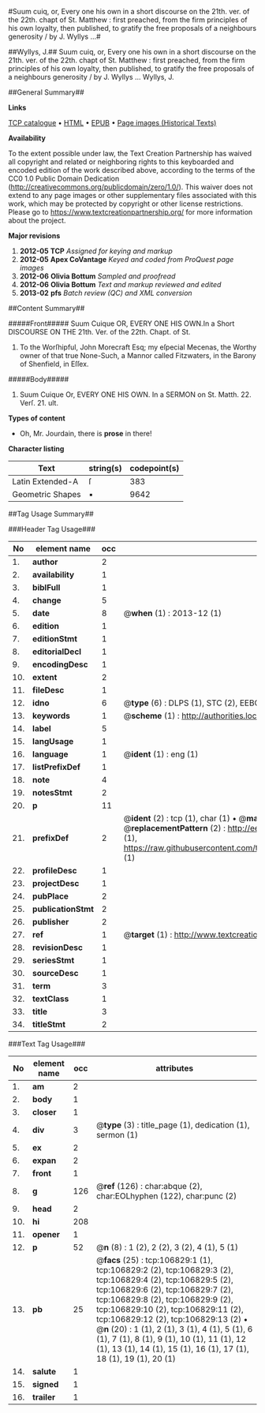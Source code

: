 #Suum cuiq, or, Every one his own in a short discourse on the 21th. ver. of the 22th. chapt of St. Matthew : first preached, from the firm principles of his own loyalty, then published, to gratify the free proposals of a neighbours generosity / by J. Wyllys ...#

##Wyllys, J.##
Suum cuiq, or, Every one his own in a short discourse on the 21th. ver. of the 22th. chapt of St. Matthew : first preached, from the firm principles of his own loyalty, then published, to gratify the free proposals of a neighbours generosity / by J. Wyllys ...
Wyllys, J.

##General Summary##

**Links**

[TCP catalogue](http://www.ota.ox.ac.uk/tcp/)  • 
[HTML](http://tei.it.ox.ac.uk/tcp/Texts-HTML/free/A67/A67219.html)  • 
[EPUB](http://tei.it.ox.ac.uk/tcp/Texts-EPUB/free/A67/A67219.epub) • 
[Page images (Historical Texts)](https://historicaltexts.jisc.ac.uk/eebo-18112219e)

**Availability**

To the extent possible under law, the Text Creation Partnership has waived all copyright and related or neighboring rights to this keyboarded and encoded edition of the work described above, according to the terms of the CC0 1.0 Public Domain Dedication (http://creativecommons.org/publicdomain/zero/1.0/). This waiver does not extend to any page images or other supplementary files associated with this work, which may be protected by copyright or other license restrictions. Please go to https://www.textcreationpartnership.org/ for more information about the project.

**Major revisions**

1. __2012-05__ __TCP__ *Assigned for keying and markup*
1. __2012-05__ __Apex CoVantage__ *Keyed and coded from ProQuest page images*
1. __2012-06__ __Olivia Bottum__ *Sampled and proofread*
1. __2012-06__ __Olivia Bottum__ *Text and markup reviewed and edited*
1. __2013-02__ __pfs__ *Batch review (QC) and XML conversion*

##Content Summary##

#####Front#####
Suum Cuique OR, EVERY ONE HIS OWN.In a Short DISCOURSE ON THE 21th. Ver. of the 22th. Chapt. of St. 
1. To the Worſhipful, John Morecraft Esq; my eſpecial Mecenas, the Worthy owner of that true None-Such, a Mannor called Fitzwaters, in the Barony of Shenfield, in Eſſex.

#####Body#####

1. Suum Cuique Or, EVERY ONE HIS OWN. In a SERMON on St. Matth. 22. Verſ. 21. ult.

**Types of content**

  * Oh, Mr. Jourdain, there is **prose** in there!

**Character listing**


|Text|string(s)|codepoint(s)|
|---|---|---|
|Latin Extended-A|ſ|383|
|Geometric Shapes|▪|9642|

##Tag Usage Summary##

###Header Tag Usage###

|No|element name|occ|attributes|
|---|---|---|---|
|1.|__author__|2||
|2.|__availability__|1||
|3.|__biblFull__|1||
|4.|__change__|5||
|5.|__date__|8| @__when__ (1) : 2013-12 (1)|
|6.|__edition__|1||
|7.|__editionStmt__|1||
|8.|__editorialDecl__|1||
|9.|__encodingDesc__|1||
|10.|__extent__|2||
|11.|__fileDesc__|1||
|12.|__idno__|6| @__type__ (6) : DLPS (1), STC (2), EEBO-CITATION (1), OCLC (1), VID (1)|
|13.|__keywords__|1| @__scheme__ (1) : http://authorities.loc.gov/ (1)|
|14.|__label__|5||
|15.|__langUsage__|1||
|16.|__language__|1| @__ident__ (1) : eng (1)|
|17.|__listPrefixDef__|1||
|18.|__note__|4||
|19.|__notesStmt__|2||
|20.|__p__|11||
|21.|__prefixDef__|2| @__ident__ (2) : tcp (1), char (1)  •  @__matchPattern__ (2) : ([0-9\-]+):([0-9IVX]+) (1), (.+) (1)  •  @__replacementPattern__ (2) : http://eebo.chadwyck.com/downloadtiff?vid=$1&page=$2 (1), https://raw.githubusercontent.com/textcreationpartnership/Texts/master/tcpchars.xml#$1 (1)|
|22.|__profileDesc__|1||
|23.|__projectDesc__|1||
|24.|__pubPlace__|2||
|25.|__publicationStmt__|2||
|26.|__publisher__|2||
|27.|__ref__|1| @__target__ (1) : http://www.textcreationpartnership.org/docs/. (1)|
|28.|__revisionDesc__|1||
|29.|__seriesStmt__|1||
|30.|__sourceDesc__|1||
|31.|__term__|3||
|32.|__textClass__|1||
|33.|__title__|3||
|34.|__titleStmt__|2||


###Text Tag Usage###

|No|element name|occ|attributes|
|---|---|---|---|
|1.|__am__|2||
|2.|__body__|1||
|3.|__closer__|1||
|4.|__div__|3| @__type__ (3) : title_page (1), dedication (1), sermon (1)|
|5.|__ex__|2||
|6.|__expan__|2||
|7.|__front__|1||
|8.|__g__|126| @__ref__ (126) : char:abque (2), char:EOLhyphen (122), char:punc (2)|
|9.|__head__|2||
|10.|__hi__|208||
|11.|__opener__|1||
|12.|__p__|52| @__n__ (8) : 1 (2), 2 (2), 3 (2), 4 (1), 5 (1)|
|13.|__pb__|25| @__facs__ (25) : tcp:106829:1 (1), tcp:106829:2 (2), tcp:106829:3 (2), tcp:106829:4 (2), tcp:106829:5 (2), tcp:106829:6 (2), tcp:106829:7 (2), tcp:106829:8 (2), tcp:106829:9 (2), tcp:106829:10 (2), tcp:106829:11 (2), tcp:106829:12 (2), tcp:106829:13 (2)  •  @__n__ (20) : 1 (1), 2 (1), 3 (1), 4 (1), 5 (1), 6 (1), 7 (1), 8 (1), 9 (1), 10 (1), 11 (1), 12 (1), 13 (1), 14 (1), 15 (1), 16 (1), 17 (1), 18 (1), 19 (1), 20 (1)|
|14.|__salute__|1||
|15.|__signed__|1||
|16.|__trailer__|1||
